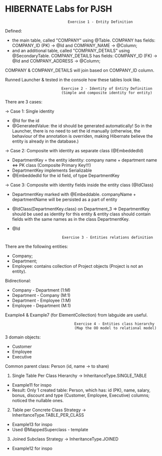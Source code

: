 # HIBERNATE Labs for PJSH

                                 Exercise 1 - Entity Definition

Defined:
- the main table, called "COMPANY" using @Table.
COMPANY has fields: COMPANY_ID (PK) -> @Id  and COMPANY_NAME -> @Column;
- and an additional table, called "COMPANY_DETAILS" using @SecondaryTable.
COMPANY_DETAILS has fields: COMPANY_ID (FK) -> @Id and COMPANY_ADDRESS -> @Column;

COMPANY & COMPANY_DETAILS will join based on COMPANY_ID column.

Runned Launcher & tested in the console how these tables look like.


                              Exercise 2 - Identity of Entity Definition
                              (Simple and composite identity for entity)

There are 3 cases:

-> Case 1: Single identity
   - @Id for the id
   - @GeneratedValue: the id should be generated automatically! So in the Launcher,
there is no need to set the id manually (otherwise, the behaviour of the annotation
is overriden, making Hibernate believe the entity is already in the database.)

-> Case 2: Composite with identity as separate class (@EmbeddedId)
   - DepartmentKey = the entity identity: company name + department name <=> PK class
(Composite Primary Key!!!)
   - DepartmentKey implements Serializable
   - @EmbeddedId for the id field, of type DepartmentKey

-> Case 3: Composite with identity fields inside the entity class (@IdClass)
   - DepartmentKey marked with @Embeddable. companyName + departmentName will be
persisted as a part of entity
   - @IdClass(DepartmentKey.class) on Department_3 => DepartmentKey should be
used as identity for this entity & entity class should contain fields with the same names
as in the class DepartmentKey.
   - @Id


                                Exercise 3 - Entities relations definition

There are the following entities:
- Company;
- Department;
- Employee: contains collection of Project objects (Project is not an entity).

Bidirectional:
- Company - Department (1:M)
- Department - Company (M:1)
- Department - Employee (1:M)
- Employee - Department (M:1)

Example4 & Example7 (for ElementCollection) from labguide are useful.


                                    Exercise 4 - Entities class hierarchy
                                    (Map the OO model to relational model)

3 domain objects:
- Customer
- Employee
- Executive

Common parent class: Person (id, name -> to share)

1. Single Table Per Class Hierarchy -> InheritanceType.SINGLE_TABLE
- Example11 for inspo
- Result: Only 1 created table: Person, which has: id (PK), name, salary, bonus,
discount and type (Customer, Employee, Executive) columns; noticed the nullable
ones.

2. Table per Concrete Class Strategy -> InheritanceType.TABLE_PER_CLASS
- Example13 for inspo
- Used @MappedSuperclass - template

3. Joined Subclass Strategy -> InheritanceType.JOINED
- Example12 for inspo